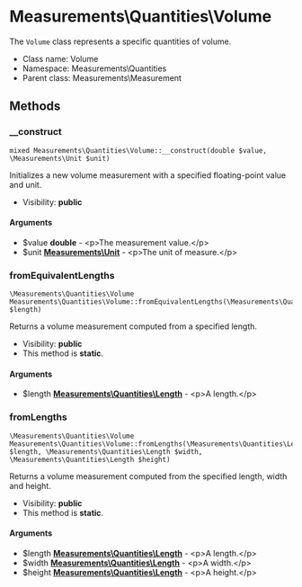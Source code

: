 Measurements\Quantities\Volume
===============

The `Volume` class represents a specific quantities of volume.




* Class name: Volume
* Namespace: Measurements\Quantities
* Parent class: Measurements\Measurement







Methods
-------


### __construct

    mixed Measurements\Quantities\Volume::__construct(double $value, \Measurements\Unit $unit)

Initializes a new volume measurement with a specified floating-point value and unit.



* Visibility: **public**


#### Arguments
* $value **double** - &lt;p&gt;The measurement value.&lt;/p&gt;
* $unit **[Measurements\Unit](Measurements-Unit.md)** - &lt;p&gt;The unit of measure.&lt;/p&gt;



### fromEquivalentLengths

    \Measurements\Quantities\Volume Measurements\Quantities\Volume::fromEquivalentLengths(\Measurements\Quantities\Length $length)

Returns a volume measurement computed from a specified length.



* Visibility: **public**
* This method is **static**.


#### Arguments
* $length **[Measurements\Quantities\Length](Measurements-Quantities-Length.md)** - &lt;p&gt;A length.&lt;/p&gt;



### fromLengths

    \Measurements\Quantities\Volume Measurements\Quantities\Volume::fromLengths(\Measurements\Quantities\Length $length, \Measurements\Quantities\Length $width, \Measurements\Quantities\Length $height)

Returns a volume measurement computed from the specified length, width and height.



* Visibility: **public**
* This method is **static**.


#### Arguments
* $length **[Measurements\Quantities\Length](Measurements-Quantities-Length.md)** - &lt;p&gt;A length.&lt;/p&gt;
* $width **[Measurements\Quantities\Length](Measurements-Quantities-Length.md)** - &lt;p&gt;A width.&lt;/p&gt;
* $height **[Measurements\Quantities\Length](Measurements-Quantities-Length.md)** - &lt;p&gt;A height.&lt;/p&gt;


